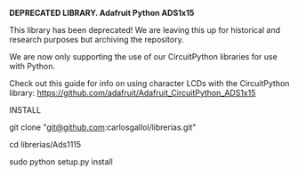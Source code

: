 **DEPRECATED LIBRARY. Adafruit Python ADS1x15**

This library has been deprecated! We are leaving this up for historical and research purposes but archiving the repository.

We are now only supporting the use of our CircuitPython libraries for use with Python.

Check out this guide for info on using character LCDs with the CircuitPython library: https://github.com/adafruit/Adafruit_CircuitPython_ADS1x15



INSTALL

git clone "git@github.com:carlosgallol/librerias.git"

cd librerias/Ads1115

sudo python setup.py install
